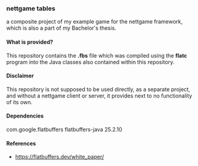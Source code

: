 ### nettgame tables

a composite project of my example game for the nettgame framework, which is also a part of my Bachelor's thesis.

#### What is provided?

This repository contains the **.fbs** file which was compiled using
the **flatc** program into the Java classes also contained within this repository.

#### Disclaimer

This repository is not supposed to be used directly, as a separate project, and without
a nettgame client or server, it provides next to no functionality of its own.

#### Dependencies

<!-- https://mvnrepository.com/artifact/com.google.flatbuffers/flatbuffers-java -->
<dependency>
    <groupId>com.google.flatbuffers</groupId>
    <artifactId>flatbuffers-java</artifactId>
    <version>25.2.10</version>
</dependency>

#### References

 - https://flatbuffers.dev/white_paper/
